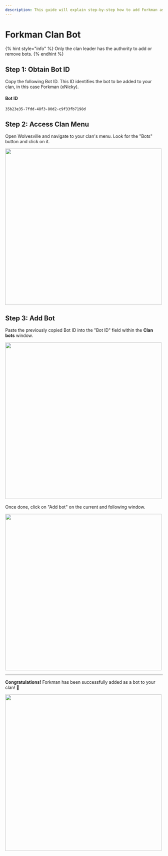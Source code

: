 ```yaml
---
description: This guide will explain step-by-step how to add Forkman as bot to your clan.
---
```


# Forkman Clan Bot

{% hint style="info" %}
Only the clan leader has the authority to add or remove bots.
{% endhint %}

## **Step 1:** Obtain Bot ID

Copy the following Bot ID. This ID identifies the bot to be added to your clan, in this case Forkman (xNicky).

#### Bot ID
```
35b23e35-7fdd-48f3-80d2-c9f33fb7198d
```

## **Step 2:** Access Clan Menu

Open Wolvesville and navigate to your clan's menu. Look for the "Bots" button and click on it.

<img src="https://github.com/xNickyDev/Forkman/assets/111157596/588b1478-d852-4606-994a-897aa220f0ab" width="500">

## **Step 3:** Add Bot

Paste the previously copied Bot ID into the "Bot ID" field within the **Clan bots** window.

<img src="https://github.com/xNickyDev/Forkman/assets/111157596/1eebcdcb-182e-4a53-9d57-fd18a3ac7ff7" width="500">\
\
Once done, click on "Add bot" on the current and following window.

<img src="https://github.com/xNickyDev/Forkman/assets/111157596/6b2d7d05-4a65-4bf0-896a-39a5fa9a3848" width="500">

---

**Congratulations!** Forkman has been successfully added as a bot to your clan! 🥳

<img src="https://github.com/xNickyDev/Forkman/assets/111157596/14f2636f-d937-4e41-bd31-b0b3063aa4f6" width="500">
